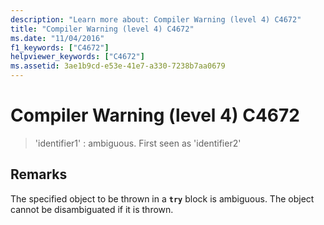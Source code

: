 ```yaml
---
description: "Learn more about: Compiler Warning (level 4) C4672"
title: "Compiler Warning (level 4) C4672"
ms.date: "11/04/2016"
f1_keywords: ["C4672"]
helpviewer_keywords: ["C4672"]
ms.assetid: 3ae1b9cd-e53e-41e7-a330-7238b7aa0679
---
```

# Compiler Warning (level 4) C4672

> 'identifier1' : ambiguous. First seen as 'identifier2'

## Remarks

The specified object to be thrown in a **`try`** block is ambiguous. The object cannot be disambiguated if it is thrown.
